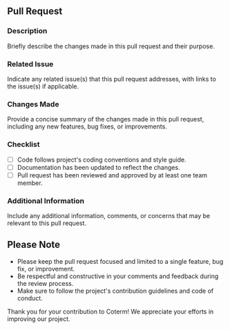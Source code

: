 ## Pull Request

### Description

Briefly describe the changes made in this pull request and their purpose.

### Related Issue

Indicate any related issue(s) that this pull request addresses, with links to the issue(s) if applicable.

### Changes Made

Provide a concise summary of the changes made in this pull request, including any new features, bug fixes, or improvements.

### Checklist

- [ ] Code follows project's coding conventions and style guide.
- [ ] Documentation has been updated to reflect the changes.
- [ ] Pull request has been reviewed and approved by at least one team member.

### Additional Information

Include any additional information, comments, or concerns that may be relevant to this pull request.

## Please Note

- Please keep the pull request focused and limited to a single feature, bug fix, or improvement.
- Be respectful and constructive in your comments and feedback during the review process.
- Make sure to follow the project's contribution guidelines and code of conduct.

Thank you for your contribution to Coterm! We appreciate your efforts in improving our project.
